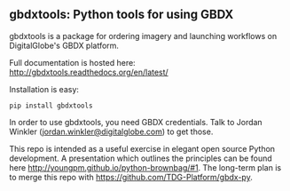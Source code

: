 ## gbdxtools: Python tools for using GBDX

gbdxtools is a package for ordering imagery and launching workflows on DigitalGlobe's GBDX platform.

Full documentation is hosted here: http://gbdxtools.readthedocs.org/en/latest/

Installation is easy:

~~~
pip install gbdxtools
~~~

In order to use gbdxtools, you need GBDX credentials. Talk to Jordan Winkler (jordan.winkler@digitalglobe.com) 
to get those.

This repo is intended as a useful exercise in elegant open source Python development. 
A presentation which outlines the principles can be found here http://youngpm.github.io/python-brownbag/#1.
The long-term plan is to merge this repo with https://github.com/TDG-Platform/gbdx-py.
